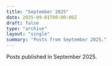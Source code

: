 ```yaml
---
title: "September 2025"
date: 2025-09-01T00:00:00Z
draft: false
type: "archive"
layout: "single"
summary: "Posts from September 2025."
---
```


Posts published in September 2025.
